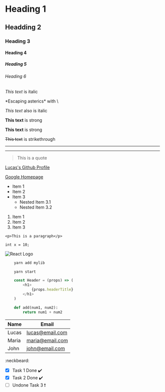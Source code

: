 <!-- Heading -->
# Heading 1
## Headding 2
### Heading 3
#### Heading 4
##### Heading 5
###### Heading 6

<!-- Italics -->
*This text* is italic

\*Escaping asterics\* with \ 

_This text_ also is italic

<!-- Strong -->
**This text** is strong

__This text__ is strong

<!-- Strikethrough -->
~~This text~~ is strikethrough

<!-- Horizontal Rules -->

---
___

<!-- Blockquotes -->
> This is a quote

<!-- Links -->
[Lucas's Github Profile](github.com/lucasfber "My github profile")

[Google Homepage](google.com "Mostrando o title")

<!-- UL -->

* Item 1
* Item 2
* Item 3
    * Nested Item 3.1
    * Nested Item 3.2

<!-- OL -->
1. Item 1
1. Item 2
1. Item 3

<!-- Inline Code Block -->

`<p>This is a paragraph</p>`

`int x = 10;`

<!-- Images -->

![React Logo](https://cdn4.iconfinder.com/data/icons/logos-3/600/React.js_logo-512.png)

<!-- Github Markdown -->

<!-- Code Blocks -->

```bash
    yarn add mylib

    yarn start
```

```javascript
    const Header = (props) => (
        <h1>
            {props.headerTitle}
        </h1>
    )
```

```python
    def add(num1, num2):
        return num1 + num2
```

<!-- Tables -->
| Name      | Email |
|-----------|-------------------|
| Lucas     | lucas@email.com   |
| Maria     | maria@email.com   |
| John      | john@email.com    |

<!-- Emojis -->
:neckbeard:

<!-- Tasks List -->

* [x] Task 1 Done :heavy_check_mark:
* [x] Task 2 Done :heavy_check_mark:  
* [ ] Undone Task 3 :heavy_exclamation_mark: